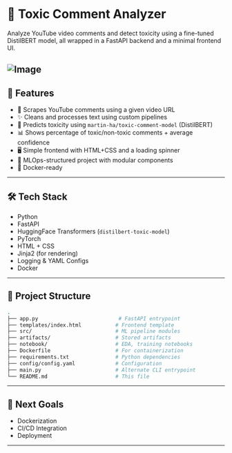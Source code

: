 # 🧠 Toxic Comment Analyzer

Analyze YouTube video comments and detect toxicity using a fine-tuned DistilBERT model, all wrapped in a FastAPI backend and a minimal frontend UI.

![Image](https://github.com/user-attachments/assets/f986cbdb-b0e3-44a3-a0f9-c17938194cfd)
---

## 🚀 Features

- 🔎 Scrapes YouTube comments using a given video URL
- ✨ Cleans and processes text using custom pipelines
- 🤖 Predicts toxicity using `martin-ha/toxic-comment-model` (DistilBERT)
- 📊 Shows percentage of toxic/non-toxic comments + average confidence
- 🖥️ Simple frontend with HTML+CSS and a loading spinner
- 📁 MLOps-structured project with modular components
- 🐳 Docker-ready

---

## 🛠 Tech Stack

- Python
- FastAPI
- HuggingFace Transformers (`distilbert-toxic-model`)
- PyTorch
- HTML + CSS
- Jinja2 (for rendering)
- Logging & YAML Configs
- Docker

---

## 📂 Project Structure

```bash
.
├── app.py                          # FastAPI entrypoint
├── templates/index.html           # Frontend template
├── src/                           # ML pipeline modules
├── artifacts/                     # Stored artifacts
├── notebook/                      # EDA, training notebooks
├── Dockerfile                     # For containerization
├── requirements.txt               # Python dependencies
├── config/config.yaml             # Configuration
├── main.py                        # Alternate CLI entrypoint
└── README.md                      # This file

```

---

## 🎯 Next Goals

- Dockerization
- CI/CD Integration
- Deployment

---
